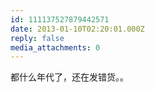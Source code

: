 ```yaml
---
id: 111137527879442571
date: 2013-01-10T02:20:01.000Z
reply: false
media_attachments: 0
---
```


都什么年代了，还在发错货。。

